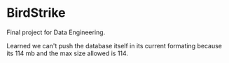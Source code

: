 # BirdStrike
Final project for Data Engineering.

Learned we can't push the database itself in its current formating because its 114 mb and the max size allowed is 114.

